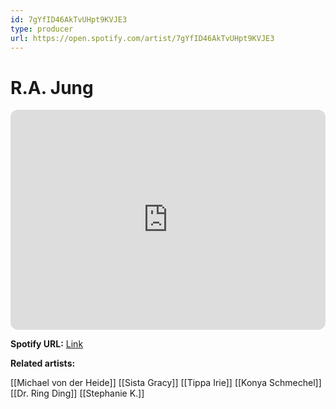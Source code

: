 ```yaml
---
id: 7gYfID46AkTvUHpt9KVJE3
type: producer
url: https://open.spotify.com/artist/7gYfID46AkTvUHpt9KVJE3
---
```

# R.A. Jung

<iframe style="border-radius:12px" src="https://open.spotify.com/embed/artist/7gYfID46AkTvUHpt9KVJE3" width="100%" height="352" frameBorder="0" allowfullscreen="" allow="autoplay; clipboard-write; encrypted-media; fullscreen; picture-in-picture" loading="lazy"></iframe>

**Spotify URL:** [Link](https://open.spotify.com/artist/7gYfID46AkTvUHpt9KVJE3)

**Related artists:**

[[Michael von der Heide]]
[[Sista Gracy]]
[[Tippa Irie]]
[[Konya Schmechel]]
[[Dr. Ring Ding]]
[[Stephanie K.]]
